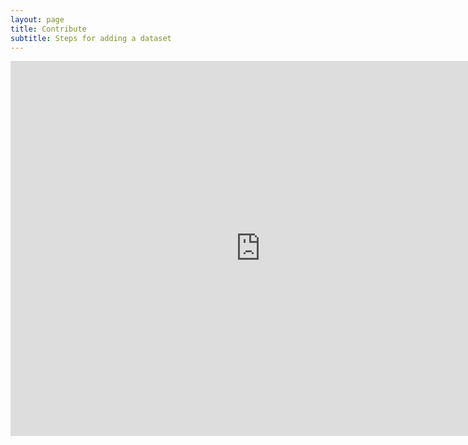 ```yaml
---
layout: page
title: Contribute
subtitle: Steps for adding a dataset
---
```


<iframe src="https://docs.google.com/forms/d/e/1FAIpQLSdJBTdpQwvNaBiEhXnL45iwwkghAq7WWO-v7q66selJCFo1dA/viewform?embedded=true" width="800" height="600" frameborder="0" marginheight="0" marginwidth="0">Loading...</iframe>

<!---
We have tried to simplify the process for submitting a dataset. If you are new to Git this may be a bit overwhelming, but the steps below should walk you through it.

# Login to your GitHub account
[Login in your GitHub account](https://github.com/join) or [create an account](https://github.com/join) if you don't already have one.

# Create a file that provides post information
Navigate to the [_posts folder](https://github.com/POMAgAnalytics/POMAgAnalytics.github.io/tree/main/_posts) for the GitHub repo that holds the code for this website. Click on Add file > Create new file.

![](https://github.com/POMAgAnalytics/POMAgAnalytics.github.io/raw/main/assets/img/Contribute_CreateFile.png)

# Edit the information in the file
Create a file name that conforms with `YYYY-MM-DD-dataset-short-info.md` (Item one in the image below.)
 
Now fill in the details for the file. Click this [link to the template](https://raw.githubusercontent.com/POMAgAnalytics/POMAgAnalytics.github.io/main/data-submission-template.md) for a new dataset post. What you will see is raw markdown. Copy everything and then paste the information in the new file you just created in the _posts folder. (Item two in the image below.) Modify the file to include information about the dataset you are contributing. The template also includes instructions you'll need to maintain formatting.

![](https://github.com/POMAgAnalytics/POMAgAnalytics.github.io/raw/main/assets/img/Contribute_FileDetails.png)

# Submit your file
At the bottom of the new post page you will see two radio buttons. Select the one that says `create a new branch and start a pull request.` (Item three in the image above.) When that is done you should see a button that says `Propose new file`. (Item four in the image above.) Click that button.

# You're done! 
We will review all submissions and include appropriate datasets.

# Advanced use
If you are more comfortable with Git, feel free to branch, create multiple posts in individual files, and submit a PR.
--->
